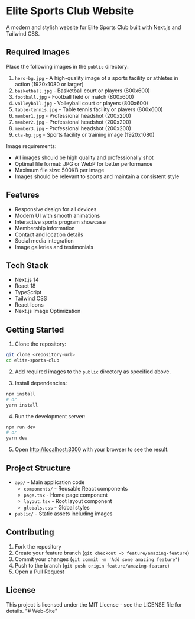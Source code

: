 # Elite Sports Club Website

A modern and stylish website for Elite Sports Club built with Next.js and Tailwind CSS.

## Required Images

Place the following images in the `public` directory:

1. `hero-bg.jpg` - A high-quality image of a sports facility or athletes in action (1920x1080 or larger)
2. `basketball.jpg` - Basketball court or players (800x600)
3. `football.jpg` - Football field or match (800x600)
4. `volleyball.jpg` - Volleyball court or players (800x600)
5. `table-tennis.jpg` - Table tennis facility or players (800x600)
6. `member1.jpg` - Professional headshot (200x200)
7. `member2.jpg` - Professional headshot (200x200)
8. `member3.jpg` - Professional headshot (200x200)
9. `cta-bg.jpg` - Sports facility or training image (1920x1080)

Image requirements:
- All images should be high quality and professionally shot
- Optimal file format: JPG or WebP for better performance
- Maximum file size: 500KB per image
- Images should be relevant to sports and maintain a consistent style

## Features

- Responsive design for all devices
- Modern UI with smooth animations
- Interactive sports program showcase
- Membership information
- Contact and location details
- Social media integration
- Image galleries and testimonials

## Tech Stack

- Next.js 14
- React 18
- TypeScript
- Tailwind CSS
- React Icons
- Next.js Image Optimization

## Getting Started

1. Clone the repository:
```bash
git clone <repository-url>
cd elite-sports-club
```

2. Add required images to the `public` directory as specified above.

3. Install dependencies:
```bash
npm install
# or
yarn install
```

4. Run the development server:
```bash
npm run dev
# or
yarn dev
```

5. Open [http://localhost:3000](http://localhost:3000) with your browser to see the result.

## Project Structure

- `app/` - Main application code
  - `components/` - Reusable React components
  - `page.tsx` - Home page component
  - `layout.tsx` - Root layout component
  - `globals.css` - Global styles
- `public/` - Static assets including images

## Contributing

1. Fork the repository
2. Create your feature branch (`git checkout -b feature/amazing-feature`)
3. Commit your changes (`git commit -m 'Add some amazing feature'`)
4. Push to the branch (`git push origin feature/amazing-feature`)
5. Open a Pull Request

## License

This project is licensed under the MIT License - see the LICENSE file for details. "# Web-Site" 
